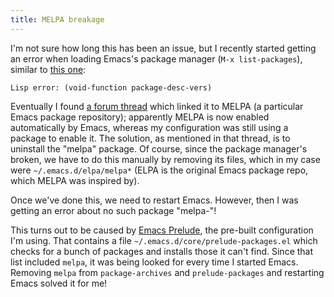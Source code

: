 ```yaml
---
title: MELPA breakage
---
```


I'm not sure how long this has been an issue, but I recently started getting an error when loading Emacs's package manager (`M-x list-packages`), similar to [this one](http://lists.gnu.org/archive/html/bug-gnu-emacs/2014-02/msg01646.html):

    Lisp error: (void-function package-desc-vers)

Eventually I found [a forum thread](https://bbs.archlinux.org/viewtopic.php?pid=1468945) which linked it to MELPA (a particular Emacs package repository); apparently MELPA is now enabled automatically by Emacs, whereas my configuration was still using a package to enable it. The solution, as mentioned in that thread, is to uninstall the "melpa" package. Of course, since the package manager's broken, we have to do this manually by removing its files, which in my case were `~/.emacs.d/elpa/melpa*` (ELPA is the original Emacs package repo, which MELPA was inspired by).

Once we've done this, we need to restart Emacs. However, then I was getting an error about no such package "melpa-"!

This turns out to be caused by [Emacs Prelude](), the pre-built configuration I'm using. That contains a file `~/.emacs.d/core/prelude-packages.el` which checks for a bunch of packages and installs those it can't find. Since that list included `melpa`, it was being looked for every time I started Emacs. Removing `melpa` from `package-archives` and `prelude-packages` and restarting Emacs solved it for me!
